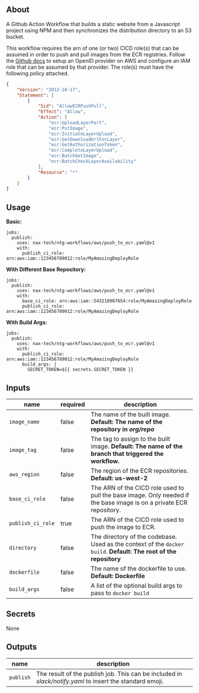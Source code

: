 ## About

A Github Action Workflow that builds a static website from a Javascript project using NPM and then synchronizes the distribution directory to an S3 bucket.

This workflow requires the arn of one (or two) CICD role(s) that can be assumed in order to push and pull images from the ECR registries. Follow the [Github docs](https://docs.github.com/en/actions/deployment/security-hardening-your-deployments/configuring-openid-connect-in-amazon-web-services) to setup an OpenID provider on AWS and configure an IAM role that can be assumed by that provider. The role(s) must have the following policy attached.

```json
{
    "Version": "2012-10-17",
    "Statement": [
        {
            "Sid": "AllowECRPushPull",
            "Effect": "Allow",
            "Action": [
                "ecr:UploadLayerPart",
                "ecr:PutImage",
                "ecr:InitiateLayerUpload",
                "ecr:GetDownloadUrlForLayer",
                "ecr:GetAuthorizationToken",
                "ecr:CompleteLayerUpload",
                "ecr:BatchGetImage",
                "ecr:BatchCheckLayerAvailability"
            ],
            "Resource": "*"
        }
    ]
}
```

## Usage

**Basic:**
```
jobs:
  publish:
    uses: nax-tech/ntg-workflows/aws/push_to_ecr.yaml@v1
    with:
      publish_ci_role: arn:aws:iam::123456789012:role/MyAmazingDeployRole
```

**With Different Base Repository:**
```
jobs:
  publish:
    uses: nax-tech/ntg-workflows/aws/push_to_ecr.yaml@v1
    with:
      base_ci_role: arn:aws:iam::543210987654:role/MyAmazingDeployRole
      publish_ci_role: arn:aws:iam::123456789012:role/MyAmazingDeployRole
```

**With Build Args:**
```
jobs:
  publish:
    uses: nax-tech/ntg-workflows/aws/push_to_ecr.yaml@v1
    with:
      publish_ci_role: arn:aws:iam::123456789012:role/MyAmazingDeployRole
      build_args: |
        SECRET_TOKEN=${{ secrets.SECRET_TOKEN }}
```

## Inputs

| name | required | description |
| --- | --- | --- |
| `image_name` | false | The name of the built image. **Default: The name of the repository in _org/repo_** |
| `image_tag` | false | The tag to assign to the built image. **Default: The name of the branch that triggered the workflow.** |
| `aws_region` | false | The region of the ECR repositories. **Default: us-west-2** |
| `base_ci_role` | false | The ARN of the CICD role used to pull the base image. Only needed if the base image is on a private ECR repository. |
| `publish_ci_role` | true | The ARN of the CICD role used to push the image to ECR. |
| `directory` | false | The directory of the codebase. Used as the context of the `docker build`. **Default: The root of the repository** |
| `dockerfile` | false | The name of the dockerfile to use. **Default: Dockerfile** |
| `build_args` | false | A list of the optional build args to pass to `docker build` |

## Secrets

None

## Outputs

| name | description |
| --- | --- |
| `publish` | The result of the publish job. This can be included in _slack/notify.yaml_ to insert the standard emoji. |
